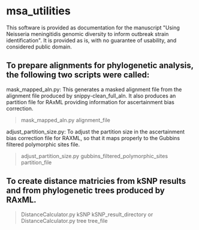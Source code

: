# msa_utilities 

This software is provided as documentation for the manuscript "Using Neisseria meningitidis genomic diversity to inform outbreak strain identification". It is provided as is, with no guarantee of usability, and considered public domain.

## To prepare alignments for phylogenetic analysis, the following two scripts were called:

mask_mapped_aln.py: This generates a masked alignment file from the alignment file produced by snippy-clean_full_aln. It also produces an partition file for RAxML providing information for ascertainment bias correction.

> mask_mapped_aln.py alignment_file

adjust_partition_size.py: To adjust the partition size in the ascertainment bias correction file for RAXML, so that it maps properly to the Gubbins filtered polymorphic sites file.

> adjust_partition_size.py gubbins_filtered_polymorphic_sites partition_file

## To create distance matricies from kSNP results and from phylogenetic trees produced by RAxML.

> DistanceCalculator.py kSNP kSNP_result_directory
or
> DistanceCalculator.py tree tree_file



